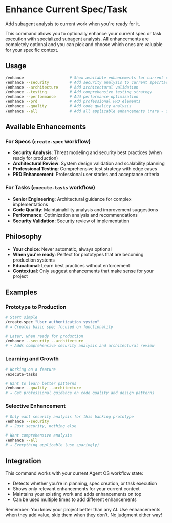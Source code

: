 # Enhance Current Spec/Task

Add subagent analysis to current work when you're ready for it.

This command allows you to optionally enhance your current spec or task execution with specialized subagent analysis. All enhancements are completely optional and you can pick and choose which ones are valuable for your specific context.

## Usage

```bash
/enhance                    # Show available enhancements for current context
/enhance --security         # Add security analysis to current spec/task
/enhance --architecture     # Add architectural validation
/enhance --testing          # Add comprehensive testing strategy
/enhance --performance      # Add performance optimization
/enhance --prd              # Add professional PRD elements
/enhance --quality          # Add code quality analysis
/enhance --all              # Add all applicable enhancements (rare - only if you really want everything)
```

## Available Enhancements

### For Specs (`create-spec` workflow)
- **Security Analysis**: Threat modeling and security best practices (when ready for production)
- **Architectural Review**: System design validation and scalability planning
- **Professional Testing**: Comprehensive test strategy with edge cases
- **PRD Enhancement**: Professional user stories and acceptance criteria

### For Tasks (`execute-tasks` workflow)
- **Senior Engineering**: Architectural guidance for complex implementations
- **Code Quality**: Maintainability analysis and improvement suggestions
- **Performance**: Optimization analysis and recommendations
- **Security Validation**: Security review of implementation

## Philosophy

- **Your choice**: Never automatic, always optional
- **When you're ready**: Perfect for prototypes that are becoming production systems
- **Educational**: Learn best practices without enforcement
- **Contextual**: Only suggest enhancements that make sense for your project

## Examples

### Prototype to Production
```bash
# Start simple
/create-spec "User authentication system"
# → Creates basic spec focused on functionality

# Later, when ready for production
/enhance --security --architecture
# → Adds comprehensive security analysis and architectural review
```

### Learning and Growth
```bash
# Working on a feature
/execute-tasks

# Want to learn better patterns
/enhance --quality --architecture
# → Get professional guidance on code quality and design patterns
```

### Selective Enhancement
```bash
# Only want security analysis for this banking prototype
/enhance --security
# → Just security, nothing else

# Want comprehensive analysis
/enhance --all
# → Everything applicable (use sparingly)
```

## Integration

This command works with your current Agent OS workflow state:
- Detects whether you're in planning, spec creation, or task execution
- Shows only relevant enhancements for your current context
- Maintains your existing work and adds enhancements on top
- Can be used multiple times to add different enhancements

Remember: You know your project better than any AI. Use enhancements when they add value, skip them when they don't. No judgment either way!